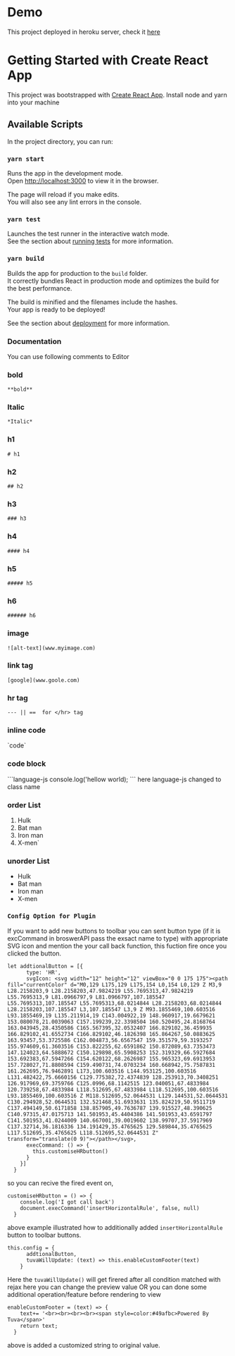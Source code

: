 # Demo

This project deployed in heroku server, check it [here](https://peaceful-citadel-06458.herokuapp.com/)

# Getting Started with Create React App

This project was bootstrapped with [Create React App](https://github.com/facebook/create-react-app). Install node and yarn into your machine

## Available Scripts

In the project directory, you can run:

### `yarn start`

Runs the app in the development mode.\
Open [http://localhost:3000](http://localhost:3000) to view it in the browser.

The page will reload if you make edits.\
You will also see any lint errors in the console.

### `yarn test`

Launches the test runner in the interactive watch mode.\
See the section about [running tests](https://facebook.github.io/create-react-app/docs/running-tests) for more information.

### `yarn build`

Builds the app for production to the `build` folder.\
It correctly bundles React in production mode and optimizes the build for the best performance.

The build is minified and the filenames include the hashes.\
Your app is ready to be deployed!

See the section about [deployment](https://facebook.github.io/create-react-app/docs/deployment) for more information.

### Documentation

You can use following comments to Editor

### bold 
`**bold**`

### Italic 
`*Italic*`

### h1
`# h1`

### h2

`## h2`

### h3

`### h3`

### h4

`#### h4`

### h5

`##### h5`

### h6

`###### h6`

### image

`![alt-text](www.myimage.com)`

### link tag

`[google](www.goole.com)`

### hr tag

`--- || ==  for </hr> tag`

### inline code

\`code\`

### code block

\`\`\`language-js
   console.log('hellow world);
\`\`\`
here language-js changed to class name

### order List

1. Hulk
2. Bat man
3. Iron man
4. X-men`

### unorder List
 * Hulk 
 * Bat man
 * Iron man
 * X-men


### `Config Option for Plugin`

If you want to add new buttons to toolbar you can sent button type (if it is excCommand in broswerAPI pass the exsact name to type) with appropriate SVG icon and mention the your call back function, this fuction fire once you clicked the button.

```
let addtionalButton = [{
      type: 'HR',
      svgIcon: <svg width="12" height="12" viewBox="0 0 175 175"><path fill="currentColor" d="M0,129 L175,129 L175,154 L0,154 L0,129 Z M3,9 L28.2158203,9 L28.2158203,47.9824219 L55.7695313,47.9824219 L55.7695313,9 L81.0966797,9 L81.0966797,107.185547 L55.7695313,107.185547 L55.7695313,68.0214844 L28.2158203,68.0214844 L28.2158203,107.185547 L3,107.185547 L3,9 Z M93.1855469,100.603516 L93.1855469,19 L135.211914,19 C143.004922,19 148.960917,19.6679621 153.080078,21.0039063 C157.199239,22.3398504 160.520495,24.8168764 163.043945,28.4350586 C165.567395,32.0532407 166.829102,36.459935 166.829102,41.6552734 C166.829102,46.1826398 165.864267,50.0883625 163.93457,53.3725586 C162.004873,56.6567547 159.351579,59.3193257 155.974609,61.3603516 C153.822255,62.6591862 150.872089,63.7353473 147.124023,64.5888672 C150.129898,65.5908253 152.319329,66.5927684 153.692383,67.5947266 C154.620122,68.2626987 155.965323,69.6913953 157.728027,71.8808594 C159.490731,74.0703234 160.668942,75.7587831 161.262695,76.9462891 L173,100.603516 L144.953125,100.603516 L131.482422,75.6660156 C129.775382,72.4374839 128.253913,70.3408251 126.917969,69.3759766 C125.0996,68.1142515 123.040051,67.4833984 120.739258,67.4833984 L118.512695,67.4833984 L118.512695,100.603516 L93.1855469,100.603516 Z M118.512695,52.0644531 L129.144531,52.0644531 C130.294928,52.0644531 132.521468,51.6933631 135.824219,50.9511719 C137.494149,50.6171858 138.857905,49.7636787 139.915527,48.390625 C140.97315,47.0175713 141.501953,45.4404386 141.501953,43.6591797 C141.501953,41.0244009 140.667001,39.0019602 138.99707,37.5917969 C137.32714,36.1816336 134.191429,35.4765625 129.589844,35.4765625 L117.512695,35.4765625 L118.512695,52.0644531 Z" transform="translate(0 9)"></path></svg>,
      execCommand: () => {
        this.customiseHRbutton()
      }
    }]
  }

```

so you can recive the fired event on,

```
customiseHRbutton = () => {
    console.log('I got call back')
    document.execCommand('insertHorizontalRule', false, null)
  }
```
above example illustrated how to additionally added `insertHorizontalRule` button to toolbar buttons.

```
this.config = {
      addtionalButton,
      tuvaWillUpdate: (text) => this.enableCustomFooter(text)
    }
```

Here the `tuvaWillUpdate()` will get firered after all condition matched with rejax here you can change the preview value OR you can done some additional operation/feature  before rendering to view

```
enableCustomFooter = (text) => {
    text+= '<br><br><br><br><span style=color:#49afbc>Powered By Tuva</span>'
    return text;
  }
```

above is added a customized string to original value.

